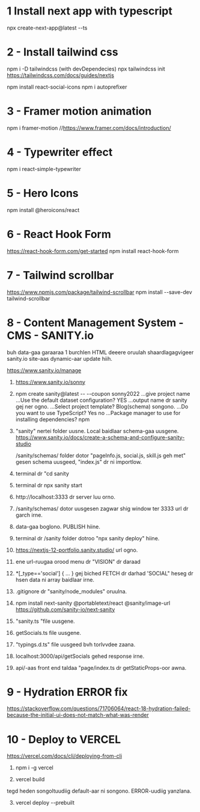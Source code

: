 # 1 Install next app with typescript

npx create-next-app@latest --ts

# 2 - Install tailwind css

npm i -D tailwindcss (with devDependecies)
npx tailwindcss init
https://tailwindcss.com/docs/guides/nextjs

npm install react-social-icons
npm i autoprefixer

# 3 - Framer motion animation

npm i framer-motion
//https://www.framer.com/docs/introduction/

# 4 - Typewriter effect

npm i react-simple-typewriter

# 5 - Hero Icons

npm install @heroicons/react

# 6 - React Hook Form

https://react-hook-form.com/get-started
npm install react-hook-form

# 7 - Tailwind scrollbar

https://www.npmjs.com/package/tailwind-scrollbar
npm install --save-dev tailwind-scrollbar

# 8 - Content Management System - CMS - SANITY.io

buh data-gaa garaaraa 1 burchlen HTML deeere oruulah shaardlagagvigeer
sanity.io site-aas dynamic-aar update hiih.

https://www.sanity.io/manage

1. https://www.sanity.io/sonny
2. npm create sanity@latest -- --coupon sonny2022
   ...give project name
   ...Use the default dataset configuration? YES
   ...output name dr sanity gej ner ogno.
   ...Select project template? Blog(schema) songono.
   ...Do you want to use TypeScript? Yes no
   ...Package manager to use for installing dependencies? npm

3. "sanity" nertei folder uusne. Local baidlaar schema-gaa uusgene.
   https://www.sanity.io/docs/create-a-schema-and-configure-sanity-studio

   /sanity/schemas/ folder dotor "pageInfo.js, social.js, skill.js geh met" gesen schema uusgeed, "index.js" dr ni importlow.

4. terminal dr "cd sanity
5. terminal dr npx sanity start
6. http://localhost:3333 dr server luu orno.
7. /sanity/schemas/ dotor uusgesen zagwar shig window ter 3333 url dr garch irne.
8. data-gaa boglono. PUBLISH hiine.
9. terminal dr /sanity folder dotroo "npx sanity deploy" hiine.
10. https://nextjs-12-portfolio.sanity.studio/ url ogno.
11. ene url-ruugaa orood menu dr "VISION" dr daraad
12. \*[_type=='social'] {
    ...
    } gej biched FETCH dr darhad 'SOCIAL" heseg dr hsen data ni array baidlaar irne.
13. .gitignore dr "sanity/node_modules" oruulna.
14. npm install next-sanity @portabletext/react @sanity/image-url
    https://github.com/sanity-io/next-sanity
15. "sanity.ts "file uusgene.
16. getSocials.ts file uusgene.
17. "typings.d.ts" file uusgeed bvh torlvvdee zaana.
18. localhost:3000/api/getSocials gehed response irne.
19. api/-aas front end taldaa "page/index.ts dr getStaticProps-oor awna.

# 9 - Hydration ERROR fix

https://stackoverflow.com/questions/71706064/react-18-hydration-failed-because-the-initial-ui-does-not-match-what-was-render

# 10 - Deploy to VERCEL

https://vercel.com/docs/cli/deploying-from-cli

1. npm i -g vercel

2. vercel build

tegd heden songoltuudiig default-aar ni songono.
ERROR-uudiig yanzlana.

3. vercel deploy --prebuilt
